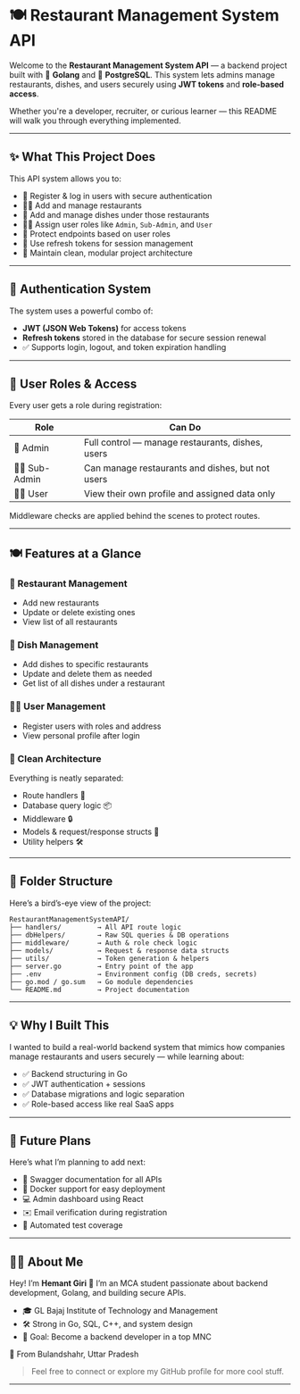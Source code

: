 # 🍽️ Restaurant Management System API

Welcome to the **Restaurant Management System API** — a backend project built with 💙 **Golang** and 🐘 **PostgreSQL**. This system lets admins manage restaurants, dishes, and users securely using **JWT tokens** and **role-based access**.

Whether you're a developer, recruiter, or curious learner — this README will walk you through everything implemented.

---

## ✨ What This Project Does

This API system allows you to:

* 🔐 Register & log in users with secure authentication
* 🧑‍🍳 Add and manage restaurants
* 🍛 Add and manage dishes under those restaurants
* 🧑‍💼 Assign user roles like `Admin`, `Sub-Admin`, and `User`
* 🎯 Protect endpoints based on user roles
* 🧠 Use refresh tokens for session management
* 🧩 Maintain clean, modular project architecture

---

## 🔐 Authentication System

The system uses a powerful combo of:

* **JWT (JSON Web Tokens)** for access tokens
* **Refresh tokens** stored in the database for secure session renewal
* ✅ Supports login, logout, and token expiration handling

---

## 👥 User Roles & Access

Every user gets a role during registration:

| Role            | Can Do                                           |
| --------------- | ------------------------------------------------ |
| 👑 Admin        | Full control — manage restaurants, dishes, users |
| 🧑‍🔧 Sub-Admin | Can manage restaurants and dishes, but not users |
| 🙋‍♂️ User      | View their own profile and assigned data only    |

Middleware checks are applied behind the scenes to protect routes.

---

## 🍽️ Features at a Glance

### 🏢 Restaurant Management

* Add new restaurants
* Update or delete existing ones
* View list of all restaurants

### 🍛 Dish Management

* Add dishes to specific restaurants
* Update and delete them as needed
* Get list of all dishes under a restaurant

### 🙋‍♂️ User Management

* Register users with roles and address
* View personal profile after login

### 🧱 Clean Architecture

Everything is neatly separated:

* Route handlers 🚦
* Database query logic 📦
* Middleware 🔒
* Models & request/response structs 📑
* Utility helpers 🛠️

---

## 🧭 Folder Structure

Here’s a bird’s-eye view of the project:

```
RestaurantManagementSystemAPI/
├── handlers/         → All API route logic
├── dbHelpers/        → Raw SQL queries & DB operations
├── middleware/       → Auth & role check logic
├── models/           → Request & response data structs
├── utils/            → Token generation & helpers
├── server.go         → Entry point of the app
├── .env              → Environment config (DB creds, secrets)
├── go.mod / go.sum   → Go module dependencies
└── README.md         → Project documentation
```

---

## 💡 Why I Built This

I wanted to build a real-world backend system that mimics how companies manage restaurants and users securely — while learning about:

* ✅ Backend structuring in Go
* ✅ JWT authentication + sessions
* ✅ Database migrations and logic separation
* ✅ Role-based access like real SaaS apps

---

## 🚀 Future Plans

Here’s what I’m planning to add next:

* 📄 Swagger documentation for all APIs
* 🐳 Docker support for easy deployment
* 💻 Admin dashboard using React
* ✉️ Email verification during registration
* 🧪 Automated test coverage

---

## 🙋‍♂️ About Me

Hey! I’m **Hemant Giri** 👋
I’m an MCA student passionate about backend development, Golang, and building secure APIs.

* 🎓 GL Bajaj Institute of Technology and Management
* 🛠️ Strong in Go, SQL, C++, and system design
* 🎯 Goal: Become a backend developer in a top MNC

📍 From Bulandshahr, Uttar Pradesh

> Feel free to connect or explore my GitHub profile for more cool stuff.

---
